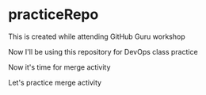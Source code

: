 # practiceRepo
This is created while attending GitHub Guru workshop

Now I'll be using this repository for DevOps class practice

Now it's time for merge activity

Let's practice merge activity